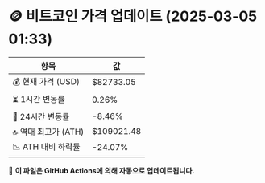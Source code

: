 # 🪙 비트코인 가격 업데이트 (2025-03-05 01:33)

| 항목                | 값 |
|--------------------|----------------|
| 💰 현재 가격 (USD) | $82733.05 |
| ⏳ 1시간 변동률    | 0.26% |
| 📆 24시간 변동률   | -8.46% |
| 🔝 역대 최고가 (ATH) | $109021.48 |
| 📉 ATH 대비 하락률 | -24.07% |

🔄 **이 파일은 GitHub Actions에 의해 자동으로 업데이트됩니다.**
